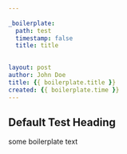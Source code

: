 ```yaml
---
    
_boilerplate:
  path: test
  timestamp: false
  title: title     

     
layout: post
author: John Doe
title: {{ boilerplate.title }}
created: {{ boilerplate.time }}
---
```



Default Test Heading
--------------------

some boilerplate text

